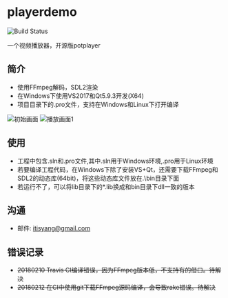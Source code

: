 # playerdemo
![Build Status](https://travis-ci.org/itisyang/playerdemo.svg?branch=master)

一个视频播放器，开源版potplayer

## 简介
- 使用FFmpeg解码，SDL2渲染
- 在Windows下使用VS2017和Qt5.9.3开发(X64)
- 项目目录下的.pro文件，支持在Windows和Linux下打开编译

![初始画面](https://raw.githubusercontent.com/itisyang/MyImages/master/playerdemo/0.png)
![播放画面1](https://raw.githubusercontent.com/itisyang/MyImages/master/playerdemo/1.png)



## 使用
- 工程中包含.sln和.pro文件,其中.sln用于Windows环境,.pro用于Linux环境
- 若要编译工程代码，在Windows下除了安装VS+Qt，还需要下载FFmpeg和SDL2的动态库(64bit)，将这些动态库文件放在.\bin目录下面
- 若运行不了，可以将lib目录下的*.lib换成和bin目录下dll一致的版本

## 沟通
- 邮件: itisyang@gmail.com

## 错误记录
- ~~20180210 Travis CI编译错误，因为FFmpeg版本低，不支持有的借口。待解决~~
- ~~20180212 在CI中使用git下载FFmpeg源码编译，会导致rake错误。待解决~~

